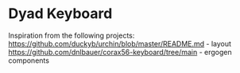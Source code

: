 # Dyad Keyboard


Inspiration from the following projects:
https://github.com/duckyb/urchin/blob/master/README.md - layout
https://github.com/dnlbauer/corax56-keyboard/tree/main - ergogen components